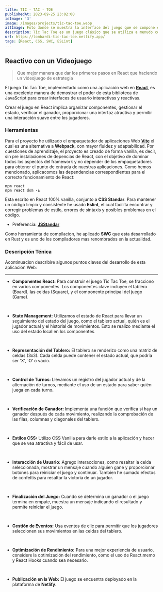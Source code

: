 ```yaml
---
title: TIC - TAC - TOE
publishedAt: 2023-09-25 23:02:00
idImage: '3'
image: /images/projects/tic-tac-toe.webp
altImage: Foto donde se muestra la interface del juego que se compone del tablero, botonera e informe de turno
description: Tic Tac Toe es un juego clásico que se utiliza a menudo como ejemplo para enseñar programación y lógica.
url: https://lombardi-tic-tac-toe.netlify.app/
tags: [React, CSS, SWC, ESLint]
---
```


## Reactivo con un Videojuego

> Que mejor manera que dar los primeros pasos en React que haciendo un videojuego de estrategia

El juego Tic Tac Toe, implementado como una aplicación web en <a href='https://es.react.dev/' target="_blank" rel="noopener noreferrer">**React**</a>, es una excelente manera de demostrar el poder de esta biblioteca de JavaScript para crear interfaces de usuario interactivas y reactivas.

Crear el juego en React <span style='background: var(--accent-light); color: var(--accent-text-over)' >implica organizar componentes, gestionar el estado, verificar el ganador, proporcionar una interfaz atractiva y permitir una interacción suave entre los jugadores.</span>

### Herramientas

Para el proyecto he utilizado el empaquetador de aplicaciones Web <a href='https://vitejs.dev/' target="_blank" rel="noopener noreferrer">**Vite**</a> el cual es una alternativa a <span style='color: var(--accent-regular)'>**Webpack**</span>, con mayor fluidez y adaptabilidad. Por cuestiones de aprendizaje, el proyecto es creado de forma vanilla, es decir, sin pre instalaciones de depencias de React, con el objetivo de dominar todos los aspectos del framework y no depender de los empaquetadores para obtener el punto de entrada de nuestras aplicaciones. Como hemos mencionado, aplicacomos las dependencias correspondientes para el correcto funcionamiento de React:

``` node
npm react
npm react dom -E
```

Esta escrito en React 100% vanilla, conjunto a <span style='color: var(--accent-regular)'>**CSS Standar**</span>. Para mantener un código limpio y consistente he usado <span style='color: var(--accent-regular)'>**Eslint**</span>, el cual facilita encontrar y corregir problemas de estilo, errores de sintaxis y posibles problemas en el código.

* Preferencia: <a href='https://standardjs.com/' target="_blank" rel="noopener noreferrer">**JSStandar**</a>

Como herramienta de compilacion, he aplicado **SWC** que esta desarrollado en Rust y es uno de los compiladores mas renombrados en la actualidad.

### Descripción Ténica

Acontinuacion describire algunos puntos claves del desarrollo de esta aplicacion Web:
***

* **Componentes React:** Para construir el juego Tic Tac Toe, se fracciono en varios componentes. Los componentes clave incluyen el tablero (Board), las celdas (Square), y el componente principal del juego (Game).
<br>

* **State Management:** Utilizamos el estado de React para llevar un seguimiento del estado del juego, como el tablero actual, quién es el jugador actual y el historial de movimientos. Esto se realizo mediante el uso del estado local en los componentes.
<br>

* **Representación del Tablero:** El tablero se renderizo como una matriz de celdas (3x3). Cada celda puede contener el estado actual, que podría ser 'X', 'O' o vacío.
<br>

* **Control de Turnos:** Llevamos un registro del jugador actual y de la alternación de turnos, mediante el uso de un estado para saber quién juega en cada turno.
<br>

* **Verificación de Ganador:** Implementa una función que verifica si hay un ganador después de cada movimiento, realizando la comprobación de las filas, columnas y diagonales del tablero.
<br>

* **Estilos CSS:** Utilizo CSS Vanilla para darle estilo a la aplicación y hacer que se vea atractiva y fácil de usar.
<br>

* **Interacción de Usuario:** Agrego interacciones, como resaltar la celda seleccionada, mostrar un mensaje cuando alguien gane y proporcionar botones para reiniciar el juego y continuar. Tambien he sumado efectos de confettis para resaltar la victoria de un jugador.
<br>

* **Finalización del Juego:** Cuando se determina un ganador o el juego termina en empate, muestra un mensaje indicando el resultado y permite reiniciar el juego.
<br>

* **Gestión de Eventos:** Usa eventos de clic para permitir que los jugadores seleccionen sus movimientos en las celdas del tablero.
<br>

* **Optimización de Rendimiento:** Para una mejor experiencia de usuario, considere la optimización del rendimiento, como el uso de React.memo y React Hooks cuando sea necesario.
<br>

* **Publicación en la Web:** El juego se encuentra deployado en la plataforma de <span style='color: var(--accent-regular)'>**Netlify**</span>.
